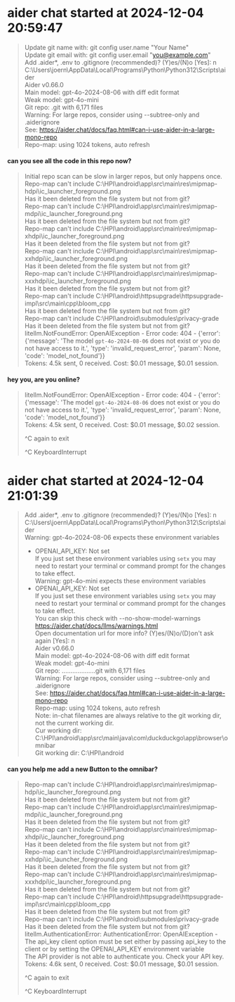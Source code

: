 
# aider chat started at 2024-12-04 20:59:47

> Update git name with: git config user.name "Your Name"  
> Update git email with: git config user.email "you@example.com"  
> Add .aider*, .env to .gitignore (recommended)? (Y)es/(N)o [Yes]: n  
> C:\Users\joern\AppData\Local\Programs\Python\Python312\Scripts\aider  
> Aider v0.66.0  
> Main model: gpt-4o-2024-08-06 with diff edit format  
> Weak model: gpt-4o-mini  
> Git repo: .git with 6,171 files  
> Warning: For large repos, consider using --subtree-only and .aiderignore  
> See: https://aider.chat/docs/faq.html#can-i-use-aider-in-a-large-mono-repo  
> Repo-map: using 1024 tokens, auto refresh  

#### can you see all the code in this repo now?  
> Initial repo scan can be slow in larger repos, but only happens once.  
> Repo-map can't include C:\HPI\android\app\src\main\res\mipmap-hdpi\ic_launcher_foreground.png  
> Has it been deleted from the file system but not from git?  
> Repo-map can't include C:\HPI\android\app\src\main\res\mipmap-mdpi\ic_launcher_foreground.png  
> Has it been deleted from the file system but not from git?  
> Repo-map can't include C:\HPI\android\app\src\main\res\mipmap-xhdpi\ic_launcher_foreground.png  
> Has it been deleted from the file system but not from git?  
> Repo-map can't include C:\HPI\android\app\src\main\res\mipmap-xxhdpi\ic_launcher_foreground.png  
> Has it been deleted from the file system but not from git?  
> Repo-map can't include C:\HPI\android\app\src\main\res\mipmap-xxxhdpi\ic_launcher_foreground.png  
> Has it been deleted from the file system but not from git?  
> Repo-map can't include C:\HPI\android\httpsupgrade\httpsupgrade-impl\src\main\cpp\bloom_cpp  
> Has it been deleted from the file system but not from git?  
> Repo-map can't include C:\HPI\android\submodules\privacy-grade  
> Has it been deleted from the file system but not from git?  
> litellm.NotFoundError: OpenAIException - Error code: 404 - {'error': {'message': 'The model `gpt-4o-2024-08-06` does not exist or you do not have access to it.', 'type': 'invalid_request_error', 'param': None, 'code': 'model_not_found'}}  
> Tokens: 4.5k sent, 0 received. Cost: $0.01 message, $0.01 session.  

#### hey you, are you online?  
> litellm.NotFoundError: OpenAIException - Error code: 404 - {'error': {'message': 'The model `gpt-4o-2024-08-06` does not exist or you do not have access to it.', 'type': 'invalid_request_error', 'param': None, 'code': 'model_not_found'}}  
> Tokens: 4.5k sent, 0 received. Cost: $0.01 message, $0.02 session.  
>  
>  
> ^C again to exit  
>  
>  
> ^C KeyboardInterrupt  

# aider chat started at 2024-12-04 21:01:39

> Add .aider*, .env to .gitignore (recommended)? (Y)es/(N)o [Yes]: n  
> C:\Users\joern\AppData\Local\Programs\Python\Python312\Scripts\aider  
> Warning: gpt-4o-2024-08-06 expects these environment variables  
> - OPENAI_API_KEY: Not set  
> If you just set these environment variables using `setx` you may need to restart your terminal or command prompt for the changes to take effect.  
> Warning: gpt-4o-mini expects these environment variables  
> - OPENAI_API_KEY: Not set  
> If you just set these environment variables using `setx` you may need to restart your terminal or command prompt for the changes to take effect.  
> You can skip this check with --no-show-model-warnings  
> https://aider.chat/docs/llms/warnings.html  
> Open documentation url for more info? (Y)es/(N)o/(D)on't ask again [Yes]: n  
> Aider v0.66.0  
> Main model: gpt-4o-2024-08-06 with diff edit format  
> Weak model: gpt-4o-mini  
> Git repo: ..\..\..\..\..\..\..\..\..\.git with 6,171 files  
> Warning: For large repos, consider using --subtree-only and .aiderignore  
> See: https://aider.chat/docs/faq.html#can-i-use-aider-in-a-large-mono-repo  
> Repo-map: using 1024 tokens, auto refresh  
> Note: in-chat filenames are always relative to the git working dir, not the current working dir.  
> Cur working dir: C:\HPI\android\app\src\main\java\com\duckduckgo\app\browser\omnibar  
> Git working dir: C:\HPI\android  

#### can you help me add a new Button to the omnibar?  
> Repo-map can't include C:\HPI\android\app\src\main\res\mipmap-hdpi\ic_launcher_foreground.png  
> Has it been deleted from the file system but not from git?  
> Repo-map can't include C:\HPI\android\app\src\main\res\mipmap-mdpi\ic_launcher_foreground.png  
> Has it been deleted from the file system but not from git?  
> Repo-map can't include C:\HPI\android\app\src\main\res\mipmap-xhdpi\ic_launcher_foreground.png  
> Has it been deleted from the file system but not from git?  
> Repo-map can't include C:\HPI\android\app\src\main\res\mipmap-xxhdpi\ic_launcher_foreground.png  
> Has it been deleted from the file system but not from git?  
> Repo-map can't include C:\HPI\android\app\src\main\res\mipmap-xxxhdpi\ic_launcher_foreground.png  
> Has it been deleted from the file system but not from git?  
> Repo-map can't include C:\HPI\android\httpsupgrade\httpsupgrade-impl\src\main\cpp\bloom_cpp  
> Has it been deleted from the file system but not from git?  
> Repo-map can't include C:\HPI\android\submodules\privacy-grade  
> Has it been deleted from the file system but not from git?  
> litellm.AuthenticationError: AuthenticationError: OpenAIException - The api_key client option must be set either by passing api_key to the client or by setting the OPENAI_API_KEY environment variable  
> The API provider is not able to authenticate you. Check your API key.  
> Tokens: 4.6k sent, 0 received. Cost: $0.01 message, $0.01 session.  
>  
>  
> ^C again to exit  
>  
>  
> ^C KeyboardInterrupt  
